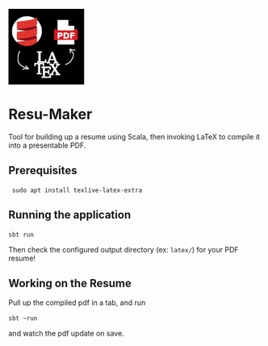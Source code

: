 ![logo](resumaker_icon.png)


# Resu-Maker

Tool for building up a resume using Scala, then invoking LaTeX to compile it into a presentable PDF.

## Prerequisites
```shell
 sudo apt install texlive-latex-extra
```

## Running the application

```shell
sbt run
```

Then check the configured output directory (ex: `latex/`) for your PDF resume!

## Working on the Resume

Pull up the compiled pdf in a tab, and run

```shell
sbt ~run
```
and watch the pdf update on save.
